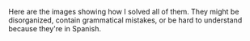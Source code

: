 Here are the images showing how I solved all of them. They might be disorganized, contain grammatical mistakes, or be hard to understand because they're in Spanish.
